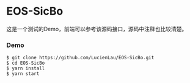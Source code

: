 # EOS-SicBo

这是一个测试的Demo，前端可以参考该源码接口，源码中注释也比较清楚。

### Demo
```
$ git clone https://github.com/LucienLau/EOS-SicBo.git
$ cd EOS-SicBo
$ yarn install
$ yarn start
```
